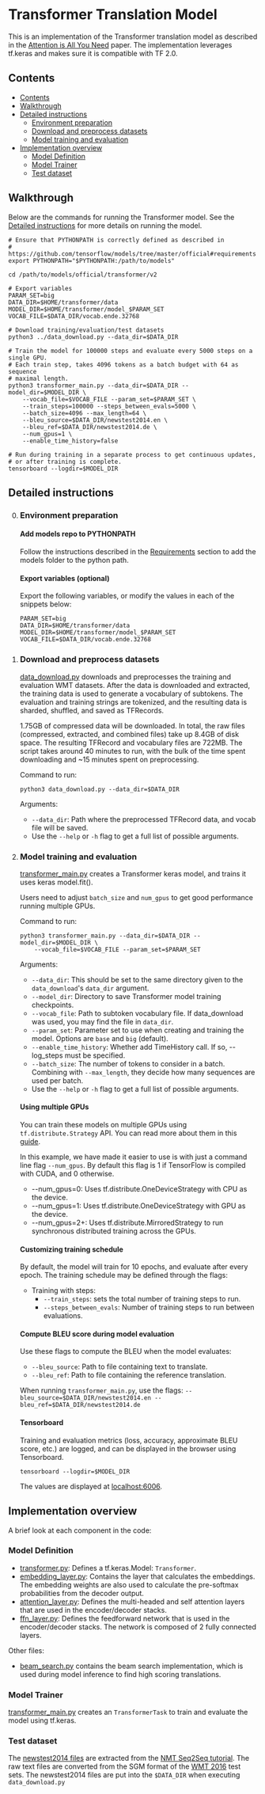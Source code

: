 # Transformer Translation Model
This is an implementation of the Transformer translation model as described in
the [Attention is All You Need](https://arxiv.org/abs/1706.03762) paper. The
implementation leverages tf.keras and makes sure it is compatible with TF 2.0.

## Contents
  * [Contents](#contents)
  * [Walkthrough](#walkthrough)
  * [Detailed instructions](#detailed-instructions)
    * [Environment preparation](#environment-preparation)
    * [Download and preprocess datasets](#download-and-preprocess-datasets)
    * [Model training and evaluation](#model-training-and-evaluation)
  * [Implementation overview](#implementation-overview)
    * [Model Definition](#model-definition)
    * [Model Trainer](#model-trainer)
    * [Test dataset](#test-dataset)

## Walkthrough

Below are the commands for running the Transformer model. See the
[Detailed instructions](#detailed-instructions) for more details on running the
model.

```
# Ensure that PYTHONPATH is correctly defined as described in
# https://github.com/tensorflow/models/tree/master/official#requirements
export PYTHONPATH="$PYTHONPATH:/path/to/models"

cd /path/to/models/official/transformer/v2

# Export variables
PARAM_SET=big
DATA_DIR=$HOME/transformer/data
MODEL_DIR=$HOME/transformer/model_$PARAM_SET
VOCAB_FILE=$DATA_DIR/vocab.ende.32768

# Download training/evaluation/test datasets
python3 ../data_download.py --data_dir=$DATA_DIR

# Train the model for 100000 steps and evaluate every 5000 steps on a single GPU.
# Each train step, takes 4096 tokens as a batch budget with 64 as sequence
# maximal length.
python3 transformer_main.py --data_dir=$DATA_DIR --model_dir=$MODEL_DIR \
    --vocab_file=$VOCAB_FILE --param_set=$PARAM_SET \
    --train_steps=100000 --steps_between_evals=5000 \
    --batch_size=4096 --max_length=64 \
    --bleu_source=$DATA_DIR/newstest2014.en \
    --bleu_ref=$DATA_DIR/newstest2014.de \
    --num_gpus=1 \
    --enable_time_history=false

# Run during training in a separate process to get continuous updates,
# or after training is complete.
tensorboard --logdir=$MODEL_DIR
```

## Detailed instructions


0. ### Environment preparation

   #### Add models repo to PYTHONPATH
   Follow the instructions described in the [Requirements](https://github.com/tensorflow/models/tree/master/official#requirements) section to add the models folder to the python path.

   #### Export variables (optional)

   Export the following variables, or modify the values in each of the snippets below:

   ```shell
   PARAM_SET=big
   DATA_DIR=$HOME/transformer/data
   MODEL_DIR=$HOME/transformer/model_$PARAM_SET
   VOCAB_FILE=$DATA_DIR/vocab.ende.32768
   ```

1. ### Download and preprocess datasets

   [data_download.py](../data_download.py) downloads and preprocesses the training and evaluation WMT datasets. After the data is downloaded and extracted, the training data is used to generate a vocabulary of subtokens. The evaluation and training strings are tokenized, and the resulting data is sharded, shuffled, and saved as TFRecords.

   1.75GB of compressed data will be downloaded. In total, the raw files (compressed, extracted, and combined files) take up 8.4GB of disk space. The resulting TFRecord and vocabulary files are 722MB. The script takes around 40 minutes to run, with the bulk of the time spent downloading and ~15 minutes spent on preprocessing.

   Command to run:
   ```
   python3 data_download.py --data_dir=$DATA_DIR
   ```

   Arguments:
   * `--data_dir`: Path where the preprocessed TFRecord data, and vocab file will be saved.
   * Use the `--help` or `-h` flag to get a full list of possible arguments.

2. ### Model training and evaluation

   [transformer_main.py](transformer_main.py) creates a Transformer keras model,
   and trains it uses keras model.fit().

   Users need to adjust `batch_size` and `num_gpus` to get good performance
   running multiple GPUs.

   Command to run:
   ```
   python3 transformer_main.py --data_dir=$DATA_DIR --model_dir=$MODEL_DIR \
       --vocab_file=$VOCAB_FILE --param_set=$PARAM_SET
   ```

   Arguments:
   * `--data_dir`: This should be set to the same directory given to the `data_download`'s `data_dir` argument.
   * `--model_dir`: Directory to save Transformer model training checkpoints.
   * `--vocab_file`: Path to subtoken vocabulary file. If data_download was used, you may find the file in `data_dir`.
   * `--param_set`: Parameter set to use when creating and training the model. Options are `base` and `big` (default).
   * `--enable_time_history`: Whether add TimeHistory call. If so, --log_steps must be specified.
   * `--batch_size`: The number of tokens to consider in a batch. Combining with
     `--max_length`, they decide how many sequences are used per batch.
   * Use the `--help` or `-h` flag to get a full list of possible arguments.

    #### Using multiple GPUs
    You can train these models on multiple GPUs using `tf.distribute.Strategy` API.
    You can read more about them in this
    [guide](https://www.tensorflow.org/guide/distribute_strategy).

    In this example, we have made it easier to use is with just a command line flag
    `--num_gpus`. By default this flag is 1 if TensorFlow is compiled with CUDA,
    and 0 otherwise.

    - --num_gpus=0: Uses tf.distribute.OneDeviceStrategy with CPU as the device.
    - --num_gpus=1: Uses tf.distribute.OneDeviceStrategy with GPU as the device.
    - --num_gpus=2+: Uses tf.distribute.MirroredStrategy to run synchronous
    distributed training across the GPUs.

   #### Customizing training schedule

   By default, the model will train for 10 epochs, and evaluate after every epoch. The training schedule may be defined through the flags:

   * Training with steps:
     * `--train_steps`: sets the total number of training steps to run.
     * `--steps_between_evals`: Number of training steps to run between evaluations.

   #### Compute BLEU score during model evaluation

   Use these flags to compute the BLEU when the model evaluates:

   * `--bleu_source`: Path to file containing text to translate.
   * `--bleu_ref`: Path to file containing the reference translation.

   When running `transformer_main.py`, use the flags: `--bleu_source=$DATA_DIR/newstest2014.en --bleu_ref=$DATA_DIR/newstest2014.de`

   #### Tensorboard
   Training and evaluation metrics (loss, accuracy, approximate BLEU score, etc.) are logged, and can be displayed in the browser using Tensorboard.
   ```
   tensorboard --logdir=$MODEL_DIR
   ```
   The values are displayed at [localhost:6006](localhost:6006).

## Implementation overview

A brief look at each component in the code:

### Model Definition
* [transformer.py](transformer.py): Defines a tf.keras.Model: `Transformer`.
* [embedding_layer.py](embedding_layer.py): Contains the layer that calculates the embeddings. The embedding weights are also used to calculate the pre-softmax probabilities from the decoder output.
* [attention_layer.py](attention_layer.py): Defines the multi-headed and self attention layers that are used in the encoder/decoder stacks.
* [ffn_layer.py](ffn_layer.py): Defines the feedforward network that is used in the encoder/decoder stacks. The network is composed of 2 fully connected layers.

Other files:
* [beam_search.py](beam_search.py) contains the beam search implementation, which is used during model inference to find high scoring translations.

### Model Trainer
[transformer_main.py](transformer_main.py) creates an `TransformerTask` to train and evaluate the model using tf.keras.

### Test dataset
The [newstest2014 files](https://storage.googleapis.com/tf-perf-public/official_transformer/test_data/newstest2014.tgz)
are extracted from the [NMT Seq2Seq tutorial](https://google.github.io/seq2seq/nmt/#download-data).
The raw text files are converted from the SGM format of the
[WMT 2016](http://www.statmt.org/wmt16/translation-task.html) test sets. The
newstest2014 files are put into the `$DATA_DIR` when executing `data_download.py`
